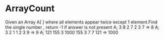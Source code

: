 # ArrayCount
Given an Array A[ ] where all elements appear twice except 1 element.Find the single number , return -1 if answer is not present
A; 3 8 2 7 2 3 7 => 8
A; 3 2 1 1 2 3 9 => 9
A; 121 155 3 1000 155 3 7 7 121 => 1000
